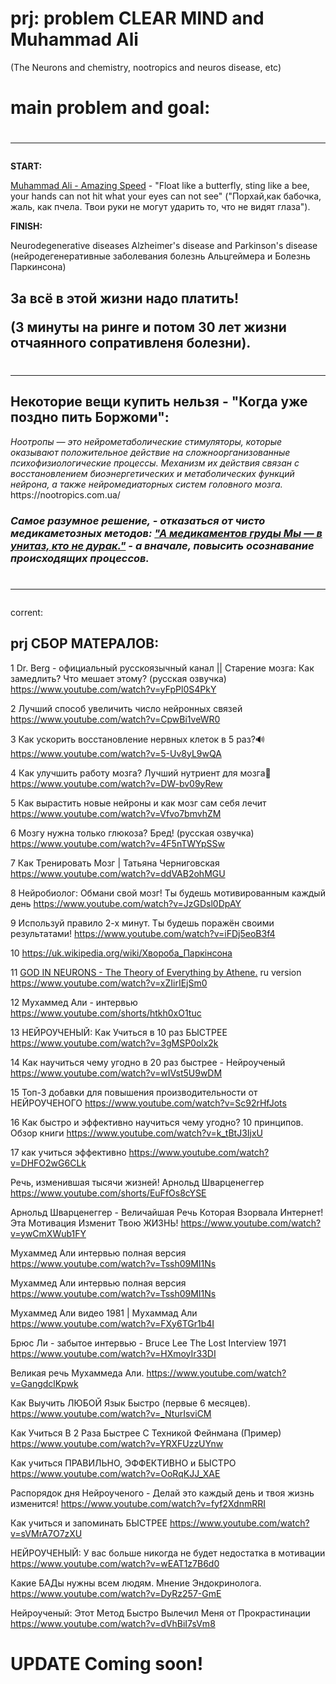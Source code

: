# prj: problem CLEAR MIND and Muhammad Ali  
(The Neurons and chemistry, nootropics and neuros disease, etc) 

<h1> main problem and goal:</h1>

<h1><hr></h1>

<b>START:</b>

<a href="https://www.youtube.com/watch?v=jkhpZoPOfZI">Muhammad Ali - Amazing Speed</a> - "Float like a butterfly, sting like a bee, your hands can not hit what your eyes can not see" ("Порхай,как бабочка, жаль, как пчела. Твои руки не могут ударить то, что не видят глаза").

<b>FINISH:</b>

Neurodegenerative diseases Alzheimer's disease and Parkinson's disease
(нейродегенеративные заболевания болезнь Альцгеймера и Болезнь Паркинсона)

<h2>За всё в этой жизни надо платить!
  
(3 минуты на ринге и потом 30 лет жизни отчаянного сопративленя болезни).</h2>

<h1><hr></h1>

<h2>Некоторие вещи купить нельзя - "Когда уже поздно пить Боржоми":</h2>
<i>Ноотропы — это нейрометаболические стимуляторы, которые оказывают положительное действие на сложноорганизованные психофизиологические процессы. Механизм их действия связан с восстановлением биоэнергетических и метаболических функций нейрона, а также нейромедиаторных систем головного мозга.</i>
https://nootropics.com.ua/

<h3><i>Самое разумное решение, - отказаться от чисто медикаметозных методов:
<a href=https://www.youtube.com/watch?v=jsXxQI3ev90>"А медикаментов груды Мы — в унитаз, кто не дурак."</a> - 
а вначале, повысить осознавание происходящих процессов.</i></h3>

<h1><hr></h1>

corrent:

<h2>prj  СБОР МАТЕРАЛОВ:</h2>

1 Dr. Berg - официальный русскоязычный канал ||  Старение мозга: Как замедлить? Что мешает этому? (русская озвучка) https://www.youtube.com/watch?v=yFpPl0S4PkY

2 Лучший способ увеличить число нейронных связей https://www.youtube.com/watch?v=CpwBi1veWR0

3 Как ускорить восстановление нервных клеток в 5 раз?🔊 https://www.youtube.com/watch?v=5-Uv8yL9wQA

4 Как улучшить работу мозга? Лучший нутриент для мозга🧠 https://www.youtube.com/watch?v=DW-bv09yRew

5 Как вырастить новые нейроны и как мозг сам себя лечит https://www.youtube.com/watch?v=Vfvo7bmvhZM

6 Мозгу нужна только глюкоза? Бред! (русская озвучка) https://www.youtube.com/watch?v=4F5nTWYpSSw

7 Как Тренировать Мозг | Татьяна Черниговская https://www.youtube.com/watch?v=ddVAB2ohMGU

8 Нейробиолог: Обмани свой мозг! Ты будешь мотивированным каждый день https://www.youtube.com/watch?v=JzGDsl0DpAY

9 Используй правило 2-х минут. Ты будешь поражён своими результатами! https://www.youtube.com/watch?v=iFDj5eoB3f4

10 https://uk.wikipedia.org/wiki/Хвороба_Паркінсона

11 <a href="https://www.youtube.com/watch?v=oPEdDcs_8ZQ">GOD IN NEURONS - The Theory of Everything by Athene.</a> ru version https://www.youtube.com/watch?v=xZIirIEjSm0

12 Мухаммед Али - интервью  https://www.youtube.com/shorts/htkh0xO1tuc

13 НЕЙРОУЧЕНЫЙ: Как Учиться в 10 раз БЫСТРЕЕ https://www.youtube.com/watch?v=3gMSP0olx2k

14 Как научиться чему угодно в 20 раз быстрее - Нейроученый https://www.youtube.com/watch?v=wIVst5U9wDM

15 Топ-3 добавки для повышения производительности от НЕЙРОУЧЕНОГО https://www.youtube.com/watch?v=Sc92rHfJots

16 Как быстро и эффективно научиться чему угодно? 10 принципов. Обзор книги https://www.youtube.com/watch?v=k_tBtJ3IjxU

17 как учиться эффективно https://www.youtube.com/watch?v=DHFO2wG6CLk

Речь, изменившая тысячи жизней! Арнольд Шварценеггер https://www.youtube.com/shorts/EuFfOs8cYSE

Арнольд Шварценеггер - Величайшая Речь Которая Взорвала Интернет! Эта Мотивация Изменит Твою ЖИЗНЬ! https://www.youtube.com/watch?v=ywCmXWub1FY

Мухаммед Али интервью полная версия https://www.youtube.com/watch?v=Tssh09MI1Ns

Мухаммед Али интервью полная версия https://www.youtube.com/watch?v=Tssh09MI1Ns

Мухаммед Али видео 1981 | Мухаммад Али  https://www.youtube.com/watch?v=FXy6TGr1b4I

 Брюс Ли - забытое интервью - Bruce Lee The Lost Interview 1971 https://www.youtube.com/watch?v=HXmoyIr33DI

Великая речь Мухаммеда Али. https://www.youtube.com/watch?v=GangdclKpwk

Как Выучить ЛЮБОЙ Язык Быстро (первые 6 месяцев). https://www.youtube.com/watch?v=_NturIsviCM

Как Учиться В 2 Раза Быстрее С Техникой Фейнмана (Пример) https://www.youtube.com/watch?v=YRXFUzzUYnw

Как учиться ПРАВИЛЬНО, ЭФФЕКТИВНО и БЫСТРО https://www.youtube.com/watch?v=OoRqKJJ_XAE 

Распорядок дня Нейроученого - Делай это каждый день и твоя жизнь изменится! https://www.youtube.com/watch?v=fyf2XdnmRRI

Как учиться и запоминать БЫСТРЕЕ https://www.youtube.com/watch?v=sVMrA7O7zXU

НЕЙРОУЧЕНЫЙ: У вас больше никогда не будет недостатка в мотивации https://www.youtube.com/watch?v=wEAT1z7B6d0

Какие БАДы нужны всем людям. Мнение Эндокринолога. https://www.youtube.com/watch?v=DyRz257-GmE
 
Нейроученый: Этот Метод Быстро Вылечил Меня от Прокрастинации https://www.youtube.com/watch?v=dVhBiI7sVm8


<h1>UPDATE Coming soon!</h1>
